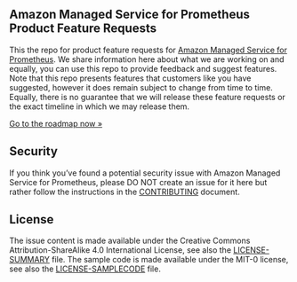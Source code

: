 ## Amazon Managed Service for Prometheus Product Feature Requests

This the repo for product feature requests for [Amazon Managed Service for Prometheus](https://aws.amazon.com/prometheus/). We share information here about what we are working on and equally, you can use this repo to provide feedback and suggest features. Note that this repo presents features that customers like you have suggested, however it does remain subject to change from time to time. Equally, there is no guarantee that we will release these feature requests or the exact timeline in which we may release them.

[Go to the roadmap now »](https://github.com/aws/amazon-managed-service-for-prometheus-roadmap/issues)


## Security

If you think you’ve found a potential security issue with Amazon Managed Service for Prometheus, please DO NOT create an issue for it here but rather follow the instructions in the [CONTRIBUTING](CONTRIBUTING.md#security-issue-notifications) document.

## License 

The issue content is made available under the Creative Commons Attribution-ShareAlike 4.0 International License, see also the [LICENSE-SUMMARY](/LICENSE-SUMMARY) file.
The sample code is made available under the MIT-0 license, see also the [LICENSE-SAMPLECODE](/LICENSE-SAMPLECODE) file.
